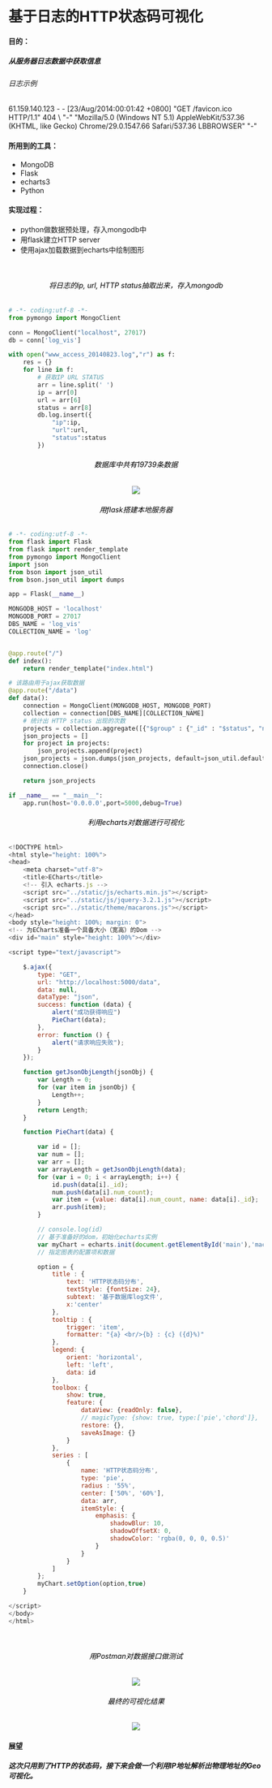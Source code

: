 # 基于日志的HTTP状态码可视化 


#### 目的：
##### 从服务器日志数据中获取信息
###### 日志示例
61.159.140.123 - - [23/Aug/2014:00:01:42 +0800] "GET /favicon.ico HTTP/1.1" 404 \ "-" "Mozilla/5.0 (Windows NT 5.1) AppleWebKit/537.36 (KHTML, like Gecko) Chrome/29.0.1547.66 Safari/537.36 LBBROWSER" "-"

#### 所用到的工具：
- MongoDB
- Flask
- echarts3 
- Python

#### 实现过程：
- python做数据预处理，存入mongodb中
- 用flask建立HTTP server
- 使用ajax加载数据到echarts中绘制图形

<br>
<h6 align="center" style = "color:black" >将日志的ip, url, HTTP status抽取出来，存入mongodb</h6>

```python
# -*- coding:utf-8 -*-
from pymongo import MongoClient

conn = MongoClient("localhost", 27017)
db = conn['log_vis']

with open("www_access_20140823.log","r") as f:
    res = {}
    for line in f:
        # 获取IP URL STATUS
        arr = line.split(' ')
        ip = arr[0]
        url = arr[6]
        status = arr[8]
        db.log.insert({
            "ip":ip,
            "url":url,
            "status":status
        })
```

<h6 align="center" style = "color:black" >数据库中共有19739条数据</h6>


<div style="text-align: center">
<img src="http://i4.buimg.com/588926/6cf15ac8bd938647.jpg">
</div>

<h6 align="center" style = "color:black" >用flask搭建本地服务器</h6>

```python
# -*- coding:utf-8 -*-
from flask import Flask
from flask import render_template
from pymongo import MongoClient
import json
from bson import json_util
from bson.json_util import dumps

app = Flask(__name__)

MONGODB_HOST = 'localhost'
MONGODB_PORT = 27017
DBS_NAME = 'log_vis'
COLLECTION_NAME = 'log'


@app.route("/")
def index():
    return render_template("index.html")

# 该路由用于ajax获取数据
@app.route("/data")
def data():
    connection = MongoClient(MONGODB_HOST, MONGODB_PORT)
    collection = connection[DBS_NAME][COLLECTION_NAME]
    # 统计出 HTTP status 出现的次数
    projects = collection.aggregate([{"$group" : {"_id" : "$status", "num_count" : {"$sum" : 1}}}])
    json_projects = []
    for project in projects:
        json_projects.append(project)
    json_projects = json.dumps(json_projects, default=json_util.default)
    connection.close()

    return json_projects

if __name__ == "__main__":
    app.run(host='0.0.0.0',port=5000,debug=True)
```


<h6 align="center" style = "color:black" >利用echarts对数据进行可视化</h6>

```javascript
<!DOCTYPE html>
<html style="height: 100%">
<head>
    <meta charset="utf-8">
    <title>ECharts</title>
    <!-- 引入 echarts.js -->
    <script src="../static/js/echarts.min.js"></script>
    <script src="../static/js/jquery-3.2.1.js"></script>
    <script src="../static/theme/macarons.js"></script>
</head>
<body style="height: 100%; margin: 0">
<!-- 为ECharts准备一个具备大小（宽高）的Dom -->
<div id="main" style="height: 100%"></div>

<script type="text/javascript">

    $.ajax({
        type: "GET",
        url: "http://localhost:5000/data",
        data: null,
        dataType: "json",
        success: function (data) {
            alert("成功获得响应")
            PieChart(data);
        },
        error: function () {
            alert("请求响应失败");
        }
    });

    function getJsonObjLength(jsonObj) {
        var Length = 0;
        for (var item in jsonObj) {
            Length++;
        }
        return Length;
    }

    function PieChart(data) {

        var id = [];
        var num = [];
        var arr = [];
        var arrayLength = getJsonObjLength(data);
        for (var i = 0; i < arrayLength; i++) {
            id.push(data[i]._id);
            num.push(data[i].num_count);
            var item = {value: data[i].num_count, name: data[i]._id};
            arr.push(item);
        }

        // console.log(id)
        // 基于准备好的dom，初始化echarts实例
        var myChart = echarts.init(document.getElementById('main'),'macarons');
        // 指定图表的配置项和数据

        option = {
            title : {
                text: 'HTTP状态码分布',
                textStyle: {fontSize: 24},
                subtext: '基于数据库log文件',
                x:'center'
            },
            tooltip : {
                trigger: 'item',
                formatter: "{a} <br/>{b} : {c} ({d}%)"
            },
            legend: {
                orient: 'horizontal',
                left: 'left',
                data: id
            },
            toolbox: {
                show: true,
                feature: {
                    dataView: {readOnly: false},
                    // magicType: {show: true, type:['pie','chord']},
                    restore: {},
                    saveAsImage: {}
                }
            },
            series : [
                {
                    name: 'HTTP状态码分布',
                    type: 'pie',
                    radius : '55%',
                    center: ['50%', '60%'],
                    data: arr,
                    itemStyle: {
                        emphasis: {
                            shadowBlur: 10,
                            shadowOffsetX: 0,
                            shadowColor: 'rgba(0, 0, 0, 0.5)'
                        }
                    }
                }
            ]
        };
        myChart.setOption(option,true)
    }

</script>
</body>
</html>

```


<br>
<h6 align="center" style = "color:black" >用Postman对数据接口做测试</h6>

<div style="text-align: center">
<img src="http://i4.buimg.com/588926/95b9db46e9b11cd0.png">
</div>


<h6 align="center" style = "color:black" >最终的可视化结果</h6>

<div style="text-align: center">
<img src="http://i4.buimg.com/588926/d96147c8dd69f2e1.jpg">
</div>

#### 展望
##### 这次只用到了HTTP的状态码，接下来会做一个利用IP地址解析出物理地址的Geo可视化。
